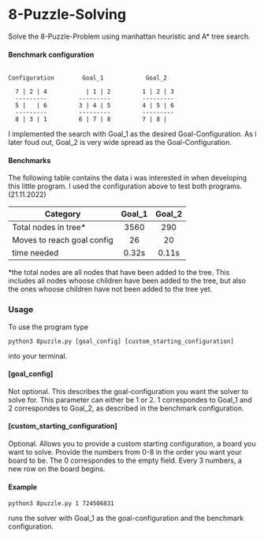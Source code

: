 # 8-Puzzle-Solving
Solve the 8-Puzzle-Problem using manhattan heuristic and A* tree search.

#### Benchmark configuration

```

Configuration        Goal_1            Goal_2

  7 | 2 | 4           | 1 | 2         1 | 2 | 3
  ---------         ---------         ---------
  5 |   | 6         3 | 4 | 5         4 | 5 | 6
  ---------         ---------         ---------
  8 | 3 | 1         6 | 7 | 8         7 | 8 | 
 ```
 
 

I implemented the search with Goal_1 as the desired Goal-Configuration. As i later foud out, Goal_2 is very wide spread as the Goal-Configuration.

#### Benchmarks
The following table contains the data i was interested in when developing this little program. I used the configuration above to test both programs. (21.11.2022)

| Category                     | Goal_1        | Goal_2  |
| -------------------------    |:-------------:| :------:|
| Total nodes in tree*         |    3560       |   290   |
| Moves to reach goal config   |      26       |   20    |
| time  needed                 |       0.32s   |   0.11s |

*the total nodes are all nodes that have been added to the tree. 
 This includes all nodes whoose children have been added to the tree, but also the ones whoose children have not been added to the tree yet.
 
 ### Usage
 To use the program type
 ```
 python3 8puzzle.py [goal_config] [custom_starting_configuration]
 ```
 into your terminal. 
 
 #### [goal_config]
 Not optional.
 This describes the goal-configuration you want the solver to solve for. This parameter can either be 1 or 2.
 1 correspondes to Goal_1 and 2 correspondes to Goal_2, as described in the benchmark configuration.
 
 #### [custom_starting_configuration]
 Optional. 
 Allows you to provide a custom starting configuration, a board you want to solve. 
 Provide the numbers from 0-8 in the order you want your board to be. The 0 correspondes to the empty field.
 Every 3 numbers, a new row on the board begins.
 
 #### Example
 ```
 python3 8puzzle.py 1 724506831
 ```
 runs the solver with Goal_1 as the goal-configuration and the benchmark configuration.
